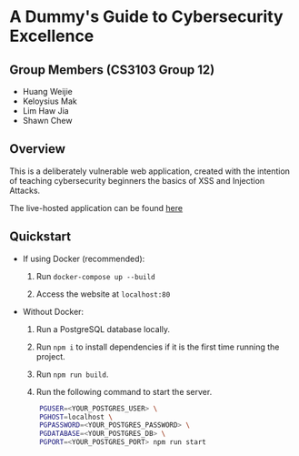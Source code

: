 # A Dummy's Guide to Cybersecurity Excellence

## Group Members (CS3103 Group 12)

* Huang Weijie
* Keloysius Mak
* Lim Haw Jia
* Shawn Chew

## Overview

This is a deliberately vulnerable web application, created with the intention of teaching cybersecurity beginners the basics of XSS and Injection Attacks.

The live-hosted application can be found [here](http://very-secure-app.duckdns.org/)

## Quickstart

* If using Docker (recommended):

    1. Run `docker-compose up --build`

    2. Access the website at `localhost:80`

* Without Docker:

    1. Run a PostgreSQL database locally.

    2. Run `npm i` to install dependencies if it is the first time running the project.

    3. Run `npm run build`.

    4. Run the following command to start the server.

    ```bash
        PGUSER=<YOUR_POSTGRES_USER> \
        PGHOST=localhost \
        PGPASSWORD=<YOUR_POSTGRES_PASSWORD> \
        PGDATABASE=<YOUR_POSTGRES_DB> \
        PGPORT=<YOUR_POSTGRES_PORT> npm run start
    ```
